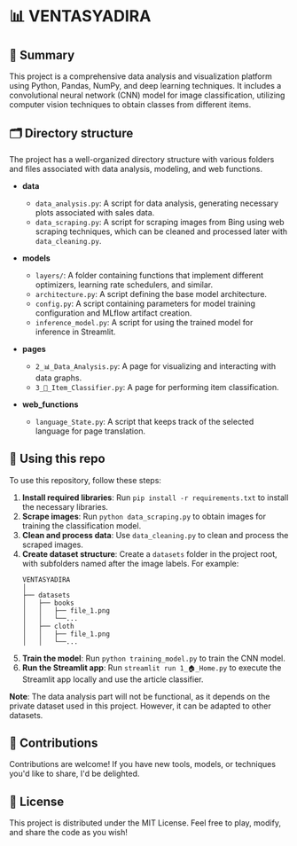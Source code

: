 **📊 VENTASYADIRA**
=====================

**📄 Summary**
-----------

This project is a comprehensive data analysis and visualization platform using Python, Pandas, NumPy, and deep learning techniques. It includes a convolutional neural network (CNN) model for image classification, utilizing computer vision techniques to obtain classes from different items.

**🗂️ Directory structure**
-------------------------

The project has a well-organized directory structure with various folders and files associated with data analysis, modeling, and web functions.

+ **data**
  * `data_analysis.py`: A script for data analysis, generating necessary plots associated with sales data.
  * `data_scraping.py`: A script for scraping images from Bing using web scraping techniques, which can be cleaned and processed later with `data_cleaning.py`.

+ **models**
  * `layers/`: A folder containing functions that implement different optimizers, learning rate schedulers, and similar.
  * `architecture.py`: A script defining the base model architecture.
  * `config.py`: A script containing parameters for model training configuration and MLflow artifact creation.
  * `inference_model.py`: A script for using the trained model for inference in Streamlit.

+ **pages**
  * `2_📊_Data_Analysis.py`: A page for visualizing and interacting with data graphs.
  * `3_🔎_Item_Classifier.py`: A page for performing item classification.

+ **web_functions**
  * `language_State.py`: A script that keeps track of the selected language for page translation.

**🚀 Using this repo**
---------------------

To use this repository, follow these steps:

1. **Install required libraries**: Run `pip install -r requirements.txt` to install the necessary libraries.
2. **Scrape images**: Run `python data_scraping.py` to obtain images for training the classification model.
3. **Clean and process data**: Use `data_cleaning.py` to clean and process the scraped images.
4. **Create dataset structure**: Create a `datasets` folder in the project root, with subfolders named after the image labels. For example:
    ```
    VENTASYADIRA
    │
    ├── datasets
    │   ├── books
    │   │   ├── file_1.png
    │   │   └──...
    │   ├── cloth
    │   │   ├── file_1.png
    │   │   └──...
    ```
5. **Train the model**: Run `python training_model.py` to train the CNN model.
6. **Run the Streamlit app**: Run `streamlit run 1_🏠_Home.py` to execute the Streamlit app locally and use the article classifier.

**Note**: The data analysis part will not be functional, as it depends on the private dataset used in this project. However, it can be adapted to other datasets.

**🌟 Contributions**
-------------------

Contributions are welcome! If you have new tools, models, or techniques you'd like to share, I'd be delighted.

**🤖 License**
-------------

This project is distributed under the MIT License. Feel free to play, modify, and share the code as you wish!